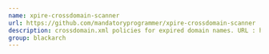 ```yaml
---
name: xpire-crossdomain-scanner
url: https://github.com/mandatoryprogrammer/xpire-crossdomain-scanner
description: crossdomain.xml policies for expired domain names. URL : https://github.com/mandatoryprogrammer/xpire-crossdomain-scanner Groups : blackarch blackarch-scanner
group: blackarch
---
```

